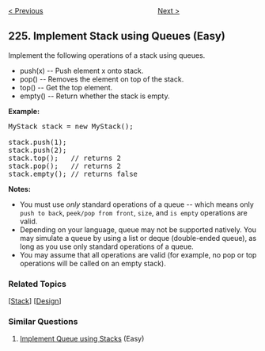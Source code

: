 <!--|This file generated by command(leetcode description); DO NOT EDIT.    |-->
<!--+----------------------------------------------------------------------+-->
<!--|@author    openset <openset.wang@gmail.com>                           |-->
<!--|@link      https://github.com/openset                                 |-->
<!--|@home      https://github.com/openset/leetcode                        |-->
<!--+----------------------------------------------------------------------+-->

[< Previous](https://github.com/openset/leetcode/tree/master/problems/basic-calculator "Basic Calculator")
　　　　　　　　　　　　　　　　
[Next >](https://github.com/openset/leetcode/tree/master/problems/invert-binary-tree "Invert Binary Tree")

## 225. Implement Stack using Queues (Easy)

<p>Implement the following operations of a stack using queues.</p>

<ul>
	<li>push(x) -- Push element x onto stack.</li>
	<li>pop() -- Removes the element on top of the stack.</li>
	<li>top() -- Get the top element.</li>
	<li>empty() -- Return whether the stack is empty.</li>
</ul>

<p><b>Example:</b></p>

<pre>
MyStack stack = new MyStack();

stack.push(1);
stack.push(2);  
stack.top();   // returns 2
stack.pop();   // returns 2
stack.empty(); // returns false</pre>

<p><b>Notes:</b></p>

<ul>
	<li>You must use <i>only</i> standard operations of a queue -- which means only <code>push to back</code>, <code>peek/pop from front</code>, <code>size</code>, and <code>is empty</code> operations are valid.</li>
	<li>Depending on your language, queue may not be supported natively. You may simulate a queue by using a list or deque (double-ended queue), as long as you use only standard operations of a queue.</li>
	<li>You may assume that all operations are valid (for example, no pop or top operations will be called on an empty stack).</li>
</ul>

### Related Topics
  [[Stack](https://github.com/openset/leetcode/tree/master/tag/stack/README.md)]
  [[Design](https://github.com/openset/leetcode/tree/master/tag/design/README.md)]

### Similar Questions
  1. [Implement Queue using Stacks](https://github.com/openset/leetcode/tree/master/problems/implement-queue-using-stacks) (Easy)
